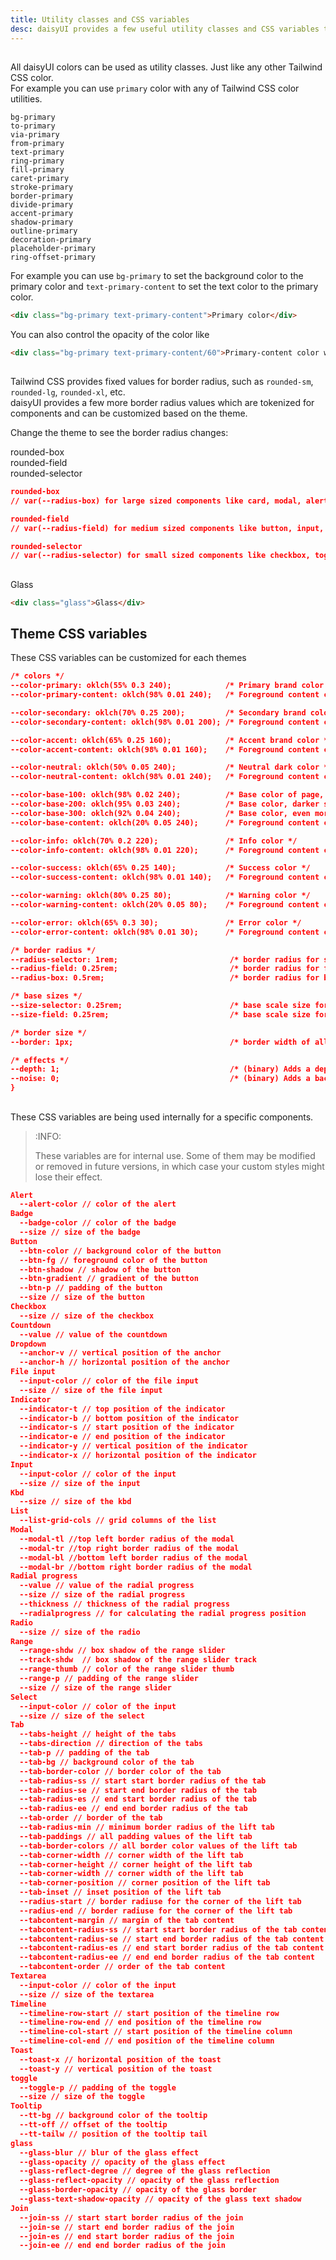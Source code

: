 ```yaml
---
title: Utility classes and CSS variables
desc: daisyUI provides a few useful utility classes and CSS variables to help you use the library more effectively.
---
```


<script>
  import Translate from "$components/Translate.svelte"
</script>

## <Translate text="Color utility classes" />

All daisyUI colors can be used as utility classes. Just like any other Tailwind CSS color.  
For example you can use `primary` color with any of Tailwind CSS color utilities.

```
bg-primary
to-primary
via-primary
from-primary
text-primary
ring-primary
fill-primary
caret-primary
stroke-primary
border-primary
divide-primary
accent-primary
shadow-primary
outline-primary
decoration-primary
placeholder-primary
ring-offset-primary
```
For example you can use `bg-primary` to set the background color to the primary color and `text-primary-content` to set the text color to the primary color.

```html
<div class="bg-primary text-primary-content">Primary color</div>
```
You can also control the opacity of the color like

```html
<div class="bg-primary text-primary-content/60">Primary-content color with 60% opacity</div>
```

## <Translate text="Border radius" />

Tailwind CSS provides fixed values for border radius, such as `rounded-sm`, `rounded-lg`, `rounded-xl`, etc.  
daisyUI provides a few more border radius values which are tokenized for components and can be customized based on the theme.

Change the theme to see the border radius changes:

<div class="grid sm:grid-cols-3 gap-4">
  <div class="grid place-content-center text-xs py-10 bg-base-content text-base-100 rounded-box">rounded-box</div>
  <div class="grid place-content-center text-xs py-10 bg-base-content text-base-100 rounded-field">rounded-field</div>
  <div class="grid place-content-center text-xs py-10 bg-base-content text-base-100 rounded-selector">rounded-selector</div>
</div>

```json
rounded-box     
// var(--radius-box) for large sized components like card, modal, alert, etc.

rounded-field   
// var(--radius-field) for medium sized components like button, input, select, tab, etc.

rounded-selector
// var(--radius-selector) for small sized components like checkbox, toggle, badge, etc.
```

## <Translate text="Glass" />

<Translate text="These glass class to give elements a matte glass effect" />

<div class="rounded-box p-10 " style="background-image: url(https://img.daisyui.com/images/stock/photo-1507358522600-9f71e620c44e.webp);">
<div class="glass h-40 rounded-box grid place-content-center">Glass</div>
</div>

```html
<div class="glass">Glass</div>
```

## Theme CSS variables

These CSS variables can be customized for each themes

```json
/* colors */
--color-primary: oklch(55% 0.3 240);            /* Primary brand color */
--color-primary-content: oklch(98% 0.01 240);   /* Foreground content color to use on primary color */

--color-secondary: oklch(70% 0.25 200);         /* Secondary brand color */
--color-secondary-content: oklch(98% 0.01 200); /* Foreground content color to use on secondary color */

--color-accent: oklch(65% 0.25 160);            /* Accent brand color */
--color-accent-content: oklch(98% 0.01 160);    /* Foreground content color to use on accent color */

--color-neutral: oklch(50% 0.05 240);           /* Neutral dark color */
--color-neutral-content: oklch(98% 0.01 240);   /* Foreground content color to use on neutral color */

--color-base-100: oklch(98% 0.02 240);          /* Base color of page, used for blank backgrounds */
--color-base-200: oklch(95% 0.03 240);          /* Base color, darker shade */
--color-base-300: oklch(92% 0.04 240);          /* Base color, even more darker shade */
--color-base-content: oklch(20% 0.05 240);      /* Foreground content color to use on base color */

--color-info: oklch(70% 0.2 220);               /* Info color */
--color-info-content: oklch(98% 0.01 220);      /* Foreground content color to use on info color */

--color-success: oklch(65% 0.25 140);           /* Success color */
--color-success-content: oklch(98% 0.01 140);   /* Foreground content color to use on success color */

--color-warning: oklch(80% 0.25 80);            /* Warning color */
--color-warning-content: oklch(20% 0.05 80);    /* Foreground content color to use on warning color */

--color-error: oklch(65% 0.3 30);               /* Error color */
--color-error-content: oklch(98% 0.01 30);      /* Foreground content color to use on error color */

/* border radius */
--radius-selector: 1rem;                         /* border radius for selectors. like checkbox, toggle, badge, etc */
--radius-field: 0.25rem;                         /* border radius for fields. like input, select, tab, etc */
--radius-box: 0.5rem;                            /* border radius for boxes. like card, modal, alert, etc */

/* base sizes */
--size-selector: 0.25rem;                        /* base scale size for selectors. like checkbox, toggle, badge, etc */
--size-field: 0.25rem;                           /* base scale size for fields. like input, select, tab, etc */

/* border size */
--border: 1px;                                   /* border width of all components */

/* effects */
--depth: 1;                                      /* (binary) Adds a depth effect for relevant components */
--noise: 0;                                      /* (binary) Adds a background noise effect for relevant components */
}
```

## <Translate text="Component specific CSS variables" />

These CSS variables are being used internally for a specific components.

> :INFO: 
> 
> These variables are for internal use. Some of them may be modified or removed in future versions, in which case your custom styles might lose their effect.

```json
Alert
  --alert-color // color of the alert
Badge
  --badge-color // color of the badge
  --size // size of the badge
Button
  --btn-color // background color of the button
  --btn-fg // foreground color of the button
  --btn-shadow // shadow of the button
  --btn-gradient // gradient of the button
  --btn-p // padding of the button
  --size // size of the button
Checkbox
  --size // size of the checkbox
Countdown
  --value // value of the countdown
Dropdown
  --anchor-v // vertical position of the anchor
  --anchor-h // horizontal position of the anchor
File input
  --input-color // color of the file input
  --size // size of the file input
Indicator
  --indicator-t // top position of the indicator
  --indicator-b // bottom position of the indicator
  --indicator-s // start position of the indicator
  --indicator-e // end position of the indicator
  --indicator-y // vertical position of the indicator
  --indicator-x // horizontal position of the indicator
Input
  --input-color // color of the input
  --size // size of the input
Kbd
  --size // size of the kbd
List
  --list-grid-cols // grid columns of the list
Modal
  --modal-tl //top left border radius of the modal
  --modal-tr //top right border radius of the modal
  --modal-bl //bottom left border radius of the modal
  --modal-br //bottom right border radius of the modal
Radial progress
  --value // value of the radial progress
  --size // size of the radial progress
  --thickness // thickness of the radial progress
  --radialprogress // for calculating the radial progress position
Radio
  --size // size of the radio
Range
  --range-shdw // box shadow of the range slider
  --track-shdw  // box shadow of the range slider track
  --range-thumb // color of the range slider thumb
  --range-p // padding of the range slider
  --size // size of the range slider
Select
  --input-color // color of the input
  --size // size of the select
Tab
  --tabs-height // height of the tabs
  --tabs-direction // direction of the tabs
  --tab-p // padding of the tab
  --tab-bg // background color of the tab
  --tab-border-color // border color of the tab
  --tab-radius-ss // start start border radius of the tab
  --tab-radius-se // start end border radius of the tab
  --tab-radius-es // end start border radius of the tab
  --tab-radius-ee // end end border radius of the tab
  --tab-order // border of the tab
  --tab-radius-min // minimum border radius of the lift tab
  --tab-paddings // all padding values of the lift tab
  --tab-border-colors // all border color values of the lift tab
  --tab-corner-width // corner width of the lift tab
  --tab-corner-height // corner height of the lift tab
  --tab-corner-width // corner width of the lift tab
  --tab-corner-position // corner position of the lift tab
  --tab-inset // inset position of the lift tab
  --radius-start // border radiuse for the corner of the lift tab
  --radius-end // border radiuse for the corner of the lift tab
  --tabcontent-margin // margin of the tab content
  --tabcontent-radius-ss // start start border radius of the tab content
  --tabcontent-radius-se // start end border radius of the tab content
  --tabcontent-radius-es // end start border radius of the tab content
  --tabcontent-radius-ee // end end border radius of the tab content
  --tabcontent-order // order of the tab content
Textarea
  --input-color // color of the input
  --size // size of the textarea
Timeline
  --timeline-row-start // start position of the timeline row
  --timeline-row-end // end position of the timeline row
  --timeline-col-start // start position of the timeline column
  --timeline-col-end // end position of the timeline column
Toast
  --toast-x // horizontal position of the toast
  --toast-y // vertical position of the toast
toggle
  --toggle-p // padding of the toggle
  --size // size of the toggle
Tooltip
  --tt-bg // background color of the tooltip
  --tt-off // offset of the tooltip
  --tt-tailw // position of the tooltip tail
glass
  --glass-blur // blur of the glass effect
  --glass-opacity // opacity of the glass effect
  --glass-reflect-degree // degree of the glass reflection
  --glass-reflect-opacity // opacity of the glass reflection
  --glass-border-opacity // opacity of the glass border
  --glass-text-shadow-opacity // opacity of the glass text shadow
Join
  --join-ss // start start border radius of the join
  --join-se // start end border radius of the join
  --join-es // end start border radius of the join
  --join-ee // end end border radius of the join
```
